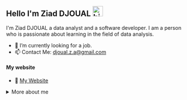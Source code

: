 ## Hello I'm Ziad DJOUAL <img src="https://user-images.githubusercontent.com/1303154/88677602-1635ba80-d120-11ea-84d8-d263ba5fc3c0.gif" width="28px" height="28px" alt="hi">

I'm Ziad DJOUAL a data analyst and a software developer. I am a person who is passionate about learning in the field of data analysis.

- 🔭 I’m currently looking for a job.
- 📫 Contact Me: djoual.z.a@gmail.com

#### My website
- :paperclip: [My Website](https://ziaddjoual.github.io/Portfolio/)

<details>
<summary>
  More about me
</summary>

<br >

A data analyst with more than one year of experience in the field of data analysis.<br >
Collecting, cleaning, and analysing complicated data and preparing dashboards and statistical reports for the management.<br >
Experience in data analysis and visualization, proficient in SQL, Excel, Python (Pandas, Numpy), and Power BI.<br >
I have a Master's degree in "Information system and decision making".<br >

#### My skills?

MS Excel, MS PowerPoint, MS Power BI.<br >
MS SQL Server, SQL.<br >
Python, Pandas, Numpy, Matplotlib, SciPy, Pytorch.<br >
C#, C++, Java.<br >
HTML, CSS, Javascript.<br >
.Net, Visual Studio.<br >
GIT, GitHub.<br >
Agile, Scrum, CI/CD.<br >

</details>
